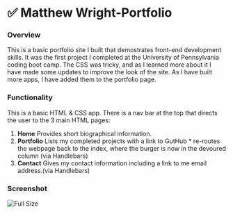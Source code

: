 # :white_check_mark: Matthew Wright-Portfolio

### Overview

This is a basic portfolio site I built that demostrates front-end development skills.  It was the first project I completed at the University of Pennsylvania coding boot camp.  The CSS was tricky, and as I learned more about it I have made some updates to improve the look of the site.  As I have built more apps, I have added them to the portfolio page.

### Functionality
This is a basic HTML & CSS app.  There is a nav bar at the top that directs the user to the 3 main HTML pages:
  1. <strong>Home</strong> Provides short biographical information.
  2. <strong>Portfolio</strong> Lists my completed projects with a link to GutHub
    * re-routes the webpage back to the index, where the burger is now in the devoured column (via Handlebars)
  3. <strong>Contact</strong> Gives my contact information including a link to me email address.(via Handlebars)

### Screenshot
![Full Size](public/assets/image/burger_screen_shot.png)
